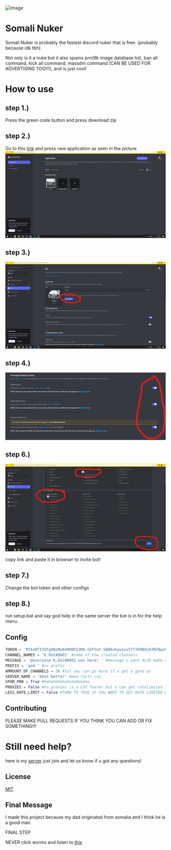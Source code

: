 ![image](https://user-images.githubusercontent.com/110929758/187009929-18b79f5d-3e33-4f49-92e6-cfab280c9939.png)

# Somali Nuker

Somali Nuker is probably the fastest discord nuker that is free. (probably because idk tbh)

Not only is it a nuke bot it also spams prn(9k image database lol), ban all command, kick all command, massdm command (CAN BE USED FOR ADVERTISING TOO!!!), and is just cool! 

# How to use

## step 1.) 

Press the green code button and press download zip

## step 2.) 

Go to this [link](https://discord.com/developers/applications) and press new application as seen in the picture 
![Screenshot](util/step-1.png)

## step 3.)

![Screenshot](util/step-2.png)

## step 4.)

![Screenshot](util/step-3.png)

## step 6.)

![Screenshot](util/step-4.png)

copy link and paste it in browser to invite bot!
## step 7.)

Change the bot token and other configs

## step 8.) 

run setup.bat and say god help in the same server the bot is in for the help menu

## Config

```python
TOKEN = 'MTAxMTI3OTg0NzMwNzM0NTk3MA.GkFYwY.5BDKxKyw1xv5ftYEMBOjHJMZNw2CxovC2THNsk' #ur BOT token here
CHANNEL_NAMES = 'K.Dot#0001' #name of the created channels
MESSAGE = '@everyone K.Dot#0001 was here! ' #message u want ALSO make sure there is a space at the end if your using spam_prn
PREFIX = 'god ' #ur prefix
AMMOUNT_OF_CHANNELS = 30 #lol you can go more if u got a good pc
SERVER_NAME = 'KDot better' #mad facts cuz
SPAM_PRN = True #hehehehehehehehehehe
PROXIES = False #no proxies is a LOT faster but u can get ratelimited faster sometimes so its up to u ALSO PROXIES WILL MESS UP CONSOLE LMAO
LESS_RATE_LIMIT = False #TURN TO TRUE IF YOU WANT TO GET RATE LIMITED LESS. PROXIES IS STILL BETTER THO
```

## Contributing

PLEASE MAKE PULL REQUESTS IF YOU THINK YOU CAN ADD OR FIX SOMETHING!!!

# Still need help?

here is my [server](https://discord.gg/3ZqvaCz6zj) just join and let us know if u got any questions!

## License
[MIT](https://choosealicense.com/licenses/mit/)

## Final Message

I made this project because my dad originated from somalia and I think he is a good man.

FINAL STEP

NEVER click worms and listen to [this](https://open.spotify.com/album/4eLPsYPBmXABThSJ821sqY?si=319c89f639594af7)
